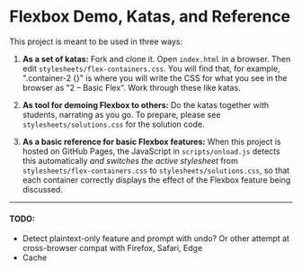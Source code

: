 # Flexbox Demo, Katas, and Reference

This project is meant to be used in three ways:

1. **As a set of katas:** Fork and clone it. Open `index.html` in a browser. Then edit `stylesheets/flex-containers.css`. You will find that, for example, ".container-2 {}" is where you will write the CSS for what you see in the browser as "2 – Basic Flex". Work through these like katas.

2. **As tool for demoing Flexbox to others:** Do the katas together with students, narrating as you go. To prepare, please see `stylesheets/solutions.css` for the solution code.

3. **As a basic reference for basic Flexbox features:** When this project is hosted on GitHub Pages, the JavaScript in `scripts/onload.js` detects this automatically *and switches the active stylesheet* from `stylesheets/flex-containers.css` to `stylesheets/solutions.css`, so that each container correctly displays the effect of the Flexbox feature being discussed.

---

#### TODO:
- Detect plaintext-only feature and prompt with undo? Or other attempt at cross-browser compat with Firefox, Safari, Edge
- Cache <style> elements individually
- Then add a "View Solution" toggle for each `.container`
- Capture Ctrl+/ and Cmd+/ to toggle line comments
- Perhaps the "Solutions" may be cachable, as well, to be restored by a page-wide Reset